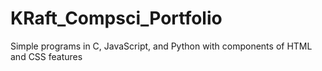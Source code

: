 # KRaft_Compsci_Portfolio
Simple programs in C, JavaScript, and Python with components of HTML and CSS features
